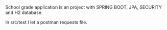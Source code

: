 School grade application is an project with SPRING BOOT, JPA, SECURITY and H2 database.

In src/test I let a postman requests file.
